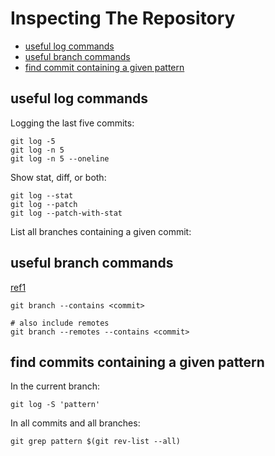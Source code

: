 # Inspecting The Repository

- [useful log commands](#useful-log-commands)
- [useful branch commands](#useful-branch-commands)
- [find commit containing a given pattern](#find-commits-containing-a-given-pattern)


## useful log commands

Logging the last five commits:

```shell
git log -5
git log -n 5
git log -n 5 --oneline
```

Show stat, diff, or both:
```shell
git log --stat
git log --patch
git log --patch-with-stat
```

List all branches containing a given commit:

## useful branch commands

[ref1](https://stackoverflow.com/questions/1419623/how-to-list-branches-that-contain-a-given-commit)

```shell
git branch --contains <commit>

# also include remotes
git branch --remotes --contains <commit>
```

## find commits containing a given pattern

In the current branch:

```shell
git log -S 'pattern'
```

In all commits and all branches:

```shell
git grep pattern $(git rev-list --all)
```

